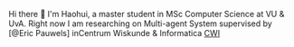 Hi there 👋 I'm Haohui, a master student in MSc Computer Science at VU & UvA. Right now I am researching on Multi-agent System supervised by [@Eric Pauwels] inCentrum Wiskunde & Informatica [CWI](https://www.cwi.nl/) 

<!--
**HarryZhangHH/HarryZhangHH** is a ✨ _special_ ✨ repository because its `README.md` (this file) appears on your GitHub profile.

Here are some ideas to get you started:

- 🔭 I’m currently working on ...
- 🌱 I’m currently learning ...
- 👯 I’m looking to collaborate on ...
- 🤔 I’m looking for help with ...
- 💬 Ask me about ...
- 📫 How to reach me: ...
- 😄 Pronouns: ...
- ⚡ Fun fact: ...
-->
